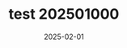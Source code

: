 ---
title: "test 202501000"
date: 2025-02-01
hero: /images/posts/writing-posts/git.svg
menu:
  sidebar:
    name: test 202501000
    parent: 2025
    weight: 10
---